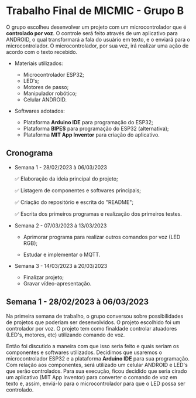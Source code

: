 # Trabalho Final de MICMIC - Grupo B

O grupo escolheu desenvolver um projeto com um microcontrolador que é **controlado por voz**. O controle será feito através de um aplicativo para ANDROID, o qual transformará a fala do usuário em texto, e o enviará para o microcontrolador. O microcontrolador, por sua vez, irá realizar uma ação de acordo com o texto recebido.

* Materiais utilizados:

  - Microcontrolador ESP32;
  - LED's;
  - Motores de passo;
  - Manipulador robótico;
  - Celular ANDROID.

* Softwares adotados:

  - Plataforma **Arduino IDE** para programação do ESP32;
  - Plataforma **BIPES** para programação do ESP32 (alternativa);
  - Plataforma **MIT App Inventor** para criação do aplicativo.
  
## Cronograma

*  Semana 1 - 28/02/2023 à 06/03/2023
    
    ✅ Elaboração da ideia principal do projeto;
    
    ✅ Listagem de componentes e softwares principais;
    
    ✅ Criação do repositório e escrita do "README";
    
    ✅ Escrita dos primeiros programas e realização dos primeiros testes.
    
*  Semana 2 - 07/03/2023 à 13/03/2023

    - Aprimorar programa para realizar outros comandos por voz (LED RGB);
    
    - Estudar e implementar o MQTT.
    
*  Semana 3 - 14/03/2023 à 20/03/2023

    - Finalizar projeto;
    - Gravar vídeo-apresentação.


## Semana 1 - 28/02/2023 à 06/03/2023

Na primeira semana de trabalho, o grupo conversou sobre possibilidades de projetos que poderiam ser desenvolvidos. O projeto escolhido foi um controlador por voz. O projeto tem como finaldade controlar atuadores (LED's, motores, etc) utilizando comando de voz. 

Então foi discutido a maneira com que isso seria feito e quais seriam os componentes e softwares utilizados. Decidimos que usaremos o microcontrolador ESP32 e a plataforma **Arduino IDE** para sua programação. Com relação aos componentes, será utilizado um celular ANDROID e LED's que serão controlados. Para sua execução, ficou decidido que seria cirado um aplicativo (MIT App Inventor) para converter o comando de voz em texto e, assim, enviá-lo para o microcontrolador para que o LED possa ser controlado.





